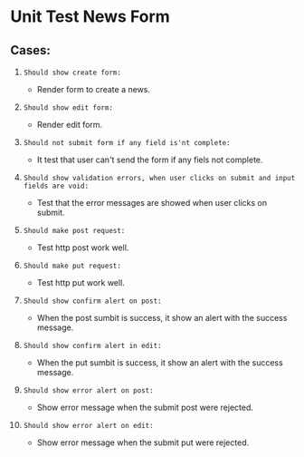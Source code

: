 # Unit Test News Form

## Cases: 

1. `Should show create form:`
    - Render form to create a news.

2. `Should show edit form:`
    - Render edit form.

3. `Should not submit form if any field is'nt complete:`
    - It test that user can't send the form if any fiels not complete.

4. `Should show validation errors, when user clicks on submit and input fields are void:`
    - Test that the error messages are showed when user clicks on submit.

5. `Should make post request:`
    - Test http post work well.

6. `Should make put request:` 
    - Test http put work well.

7. `Should show confirm alert on post:` 
    - When the post sumbit is success, it show an alert with the success message.

8. `Should show confirm alert in edit:` 
    - When the put sumbit is success, it show an alert with the success message.

9. `Should show error alert on post:`
    - Show error message when the submit post were rejected.

10. `Should show error alert on edit:`
    - Show error message when the submit put were rejected.